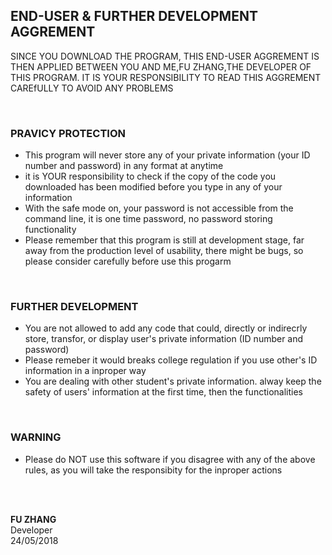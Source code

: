 ## END-USER & FURTHER DEVELOPMENT AGGREMENT

 SINCE YOU DOWNLOAD THE PROGRAM, THIS END-USER AGGREMENT IS THEN APPLIED BETWEEN YOU AND ME,FU ZHANG,THE DEVELOPER OF THIS PROGRAM. IT IS YOUR 
 RESPONSIBILITY TO READ THIS AGGREMENT CAREfULLY TO AVOID ANY PROBLEMS

</br>


### PRAVICY PROTECTION
- This program will never store any of your private information (your ID number and password) in any format at anytime
- it is YOUR responsibility to check if the copy of the code you downloaded has been modified before you type in any of your information 
- With the safe mode on, your password is not accessible from the command line, it is one time password, no password storing functionality
- Please remember that this program is still at development stage, far away from the production level of usability, there might be bugs, so please 
consider carefully before use this progarm 
</br>


### FURTHER DEVELOPMENT 
- You are not allowed to add any code that could, directly or indirecrly store, transfor, or display user's private information (ID number and password)
- Please remeber it would breaks college regulation if you use other's ID information in a inproper way
- You are dealing with other student's private information. alway keep the safety of users' information at the first time, then the functionalities

</br>


### WARNING 
- Please do NOT use this software if you disagree with any of the above rules, as you will take the responsibity for the inproper actions



</br>
</br>

**FU ZHANG** </br>
Developer </br>
24/05/2018
